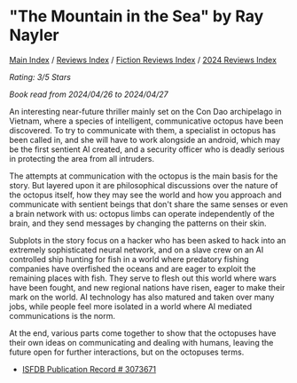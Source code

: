 # "The Mountain in the Sea" by Ray Nayler

[Main Index](../../../README.md) / [Reviews Index](../../README.md) / [Fiction Reviews Index](../README.md) / [2024 Reviews Index](README.md)

*Rating: 3/5 Stars*

*Book read from 2024/04/26 to 2024/04/27*

An interesting near-future thriller mainly set on the Con Dao archipelago in Vietnam, where a species of intelligent, communicative octopus have been discovered. To try to communicate with them, a specialist in octopus has been called in, and she will have to work alongside an android, which may be the first sentient AI created, and a security officer who is deadly serious in protecting the area from all intruders.

The attempts at communication with the octopus is the main basis for the story. But layered upon it are philosophical discussions over the nature of the octopus itself, how they may see the world and how you approach and communicate with sentient beings that don't share the same senses or even a brain network with us: octopus limbs can operate independently of the brain, and they send messages by changing the patterns on their skin.

Subplots in the story focus on a hacker who has been asked to hack into an extremely sophisticated neural network, and on a slave crew on an AI controlled ship hunting for fish in a world where predatory fishing companies have overfished the oceans and are eager to exploit the remaining places with fish. They serve to flesh out this world where wars have been fought, and new regional nations have risen, eager to make their mark on the world. AI technology has also matured and taken over many jobs, while people feel more isolated in a world where AI mediated communications is the norm.

At the end, various parts come together to show that the octopuses have their own ideas on communicating and dealing with humans, leaving the future open for further interactions, but on the octopuses terms.

- [ISFDB Publication Record # 3073671](https://www.isfdb.org/cgi-bin/pl.cgi?3073671)
